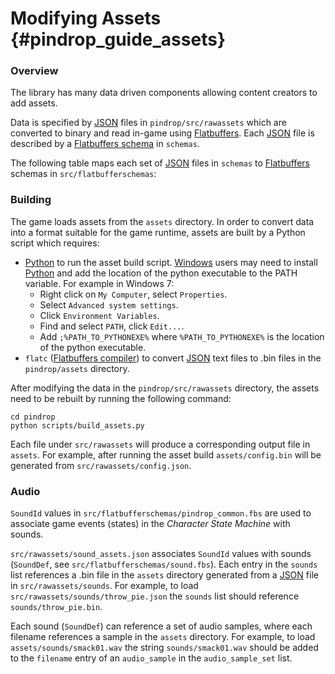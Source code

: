 Modifying Assets {#pindrop_guide_assets}
================

### Overview

The library has many data driven components allowing content creators to add
assets.

Data is specified by [JSON][] files in `pindrop/src/rawassets` which are
converted to binary and read in-game using [Flatbuffers][].  Each [JSON][]
file is described by a [Flatbuffers schema][] in `schemas`.

The following table maps each set of [JSON][] files in `schemas` to
[Flatbuffers][] schemas in `src/flatbufferschemas`:

### Building

The game loads assets from the `assets` directory.  In order to convert data
into a format suitable for the game runtime, assets are built by a Python
script which requires:

*   [Python][] to run the asset build script. [Windows][] users may need to
    install [Python][] and add the location of the python executable to the PATH
    variable.  For example in Windows 7:
    *   Right click on `My Computer`, select `Properties`.
    *   Select `Advanced system settings`.
    *   Click `Environment Variables`.
    *   Find and select `PATH`, click `Edit...`.
    *   Add `;%PATH_TO_PYTHONEXE%` where `%PATH_TO_PYTHONEXE%` is the location
        of the python executable.
*   `flatc` ([Flatbuffers compiler][]) to convert [JSON][] text files to .bin
    files in the `pindrop/assets` directory.

After modifying the data in the `pindrop/src/rawassets` directory, the assets
need to be rebuilt by running the following command:

    cd pindrop
    python scripts/build_assets.py

Each file under `src/rawassets` will produce a corresponding output file in
`assets`.  For example, after running the asset build
`assets/config.bin` will be generated from `src/rawassets/config.json`.

### Audio

`SoundId` values in `src/flatbufferschemas/pindrop_common.fbs` are used to
associate game events (states) in the *Character State Machine* with sounds.

`src/rawassets/sound_assets.json` associates `SoundId` values with sounds
(`SoundDef`, see `src/flatbufferschemas/sound.fbs`).  Each entry in the
`sounds` list references a .bin file in the `assets` directory generated from
a [JSON][] file in `src/rawassets/sounds`.  For example, to load
`src/rawassets/sounds/throw_pie.json` the `sounds` list should reference
`sounds/throw_pie.bin`.

Each sound (`SoundDef`) can reference a set of audio samples, where each
filename references a sample in the `assets` directory.  For example, to load
`assets/sounds/smack01.wav` the string `sounds/smack01.wav` should be added
to the `filename` entry of an `audio_sample` in the `audio_sample_set` list.

<br>

  [Flatbuffers]: http://google.github.io/flatbuffers/
  [Flatbuffers compiler]: http://google.github.io/flatbuffers/md__compiler.html
  [Flatbuffers schema]: http://google.github.io/flatbuffers/md__schemas.html
  [JSON]: http://json.org/
  [Python]: http://python.org/
  [webp]: https://developers.google.com/speed/webp/
  [Windows]: http://windows.microsoft.com/
